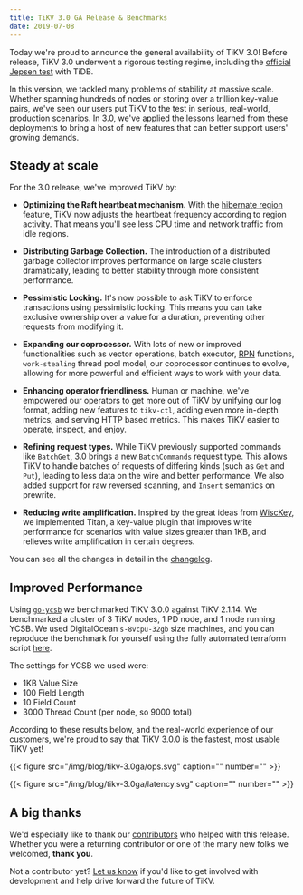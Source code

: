 ```yaml
---
title: TiKV 3.0 GA Release & Benchmarks
date: 2019-07-08
---
```


Today we're proud to announce the general availability of TiKV 3.0! Before release, TiKV 3.0 underwent a rigorous testing regime, including the [official Jepsen test](https://www.pingcap.com/blog/tidb-passes-jepsen-test-for-snapshot-isolation-and-single-key-linearizability/) with TiDB.

In this version, we tackled many problems of stability at massive scale. Whether spanning hundreds of nodes or storing over a trillion key-value pairs, we've seen our users put TiKV to the test in serious, real-world, production scenarios. In 3.0, we've applied the lessons learned from these deployments to bring a host of new features that can better support users' growing demands.

## Steady at scale

For the 3.0 release, we've improved TiKV by:

* **Optimizing the Raft heartbeat mechanism.** With the [hibernate region](https://github.com/tikv/rfcs/blob/master/text/2019-03-04-hibernate-raft.md) feature, TiKV now adjusts the heartbeat frequency according to region activity. That means you'll see less CPU time and network traffic from idle regions.

* **Distributing Garbage Collection.** The introduction of a distributed garbage collector improves performance on large scale clusters dramatically, leading to better stability through more consistent performance.

* **Pessimistic Locking.** It's now possible to ask TiKV to enforce transactions using pessimistic locking. This means you can take exclusive ownership over a value for a duration, preventing other requests from modifying it.

* **Expanding our coprocessor.** With lots of new or improved functionalities such as vector operations, batch executor, [RPN](https://en.wikipedia.org/wiki/Reverse_Polish_notation) functions, `work-stealing` thread pool model,  our coprocessor continues to evolve, allowing for more powerful and efficient ways to work with your data.

* **Enhancing operator friendliness.** Human or machine, we've empowered our operators to get more out of TiKV by unifying our log format, adding new features to `tikv-ctl`, adding even more in-depth metrics, and serving HTTP based metrics. This makes TiKV easier to operate, inspect, and enjoy.

* **Refining request types.** While TiKV previously supported commands like `BatchGet`, 3.0 brings a new `BatchCommands` request type. This allows TiKV to handle batches of requests of differing kinds (such as `Get` and `Put`), leading to less data on the wire and better performance. We also added support for raw reversed scanning, and `Insert` semantics on prewrite.

* **Reducing write amplification.** Inspired by the great ideas from [WiscKey](https://www.usenix.org/system/files/conference/fast16/fast16-papers-lu.pdf), we implemented Titan, a key-value plugin that improves write performance for scenarios with value sizes greater than 1KB, and relieves write amplification in certain degrees.

You can see all the changes in detail in the [changelog](https://github.com/tikv/tikv/blob/release-3.0/CHANGELOG.md).

## Improved Performance

Using [`go-ycsb`](https://github.com/pingcap/go-ycsb) we benchmarked TiKV 3.0.0 against TiKV 2.1.14. We benchmarked a cluster of 3 TiKV nodes, 1 PD node, and 1 node running YCSB. We used DigitalOcean `s-8vcpu-32gb` size machines, and you can reproduce the benchmark for yourself using the fully automated terraform script [here](https://github.com/tikv/terraform-tikv-bench).

The settings for YCSB we used were:

* 1KB Value Size
* 100 Field Length
* 10 Field Count
* 3000 Thread Count (per node, so 9000 total)

According to these results below, and the real-world experience of our customers, we're proud to say that TiKV 3.0.0 is the fastest, most usable TiKV yet!

{{< figure
    src="/img/blog/tikv-3.0ga/ops.svg"
    caption=""
    number="" >}}

{{< figure
    src="/img/blog/tikv-3.0ga/latency.svg"
    caption=""
    number="" >}}

## A big thanks

We'd especially like to thank our [contributors](https://github.com/tikv/tikv/graphs/contributors) who helped with this release. Whether you were a returning contributor or one of the many new folks we welcomed, **thank you**.

Not a contributor yet? [Let us know](https://github.com/tikv/tikv/issues) if you'd like to get involved with development and help drive forward the future of TiKV.